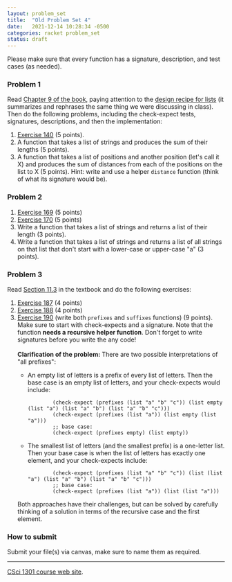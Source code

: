 ```yaml
---
layout: problem_set
title:  "Old Problem Set 4"
date:   2021-12-14 10:28:34 -0500
categories: racket problem_set
status: draft
---
```


Please make sure that every function has a signature, description, and
test cases (as needed).

### Problem 1

Read [Chapter 9 of the
book,](https://htdp.org/2021-5-4/Book/part_two.html#%28part._ch~3adesign-lists%29)
paying attention to the [design recipe for
lists](https://htdp.org/2021-5-4/Book/part_two.html#%28counter._%28figure._fig~3atemplate-q%29%29)
(it summarizes and rephrases the same thing we were discussing in
class).\
Then do the following problems, including the check-expect tests,
signatures, descriptions, and then the implementation:

1.  [Exercise
    140](https://htdp.org/2021-5-4/Book/part_two.html#%28counter._%28exercise._list-and%29%29)
    (5 points).
2.  A function that takes a list of strings and produces the sum of
    their lengths (5 points).
3.  A function that takes a list of positions and another position
    (let\'s call it X) and produces the sum of distances from each of
    the positions on the list to X (5 points). Hint: write and use a
    helper `distance` function (think of what its signature would be).

### Problem 2

1.  [Exercise
    169](https://htdp.org/2021-5-4/Book/part_two.html#%28counter._%28exercise._work3%29%29)
    (5 points)
2.  [Exercise
    170](https://htdp.org/2021-5-4/Book/part_two.html#%28counter._%28exercise._work4%29%29)
    (5 points)
3.  Write a function that takes a list of strings and returns a list of
    their length (3 points).
4.  Write a function that takes a list of strings and returns a list of
    all strings on that list that don\'t start with a lower-case or
    upper-case \"a\" (3 points).

### Problem 3

Read [Section
11.3](https://htdp.org/2021-5-4/Book/part_two.html#%28part._sec~3asort.I%29)
in the textbook and do the following exercises:

1.  [Exercise
    187](https://htdp.org/2021-5-4/Book/part_two.html#%28counter._%28exercise._ex~3asort1-b%29%29)
    (4 points)
2.  [Exercise
    188](https://htdp.org/2021-5-4/Book/part_two.html#%28counter._%28exercise._ex~3asort1%29%29)
    (4 points)
3.  [Exercise
    190](https://htdp.org/2021-5-4/Book/part_two.html#%28counter._%28exercise._ex~3aprefix-bsl%29%29)
    (write both `prefixes` and `suffixes` functions) (9 points). Make
    sure to start with check-expects and a signature. Note that the
    function **needs a recursive helper function**. Don\'t forget to
    write signatures before you write the any code!\
    \
    **Clarification of the problem:** There are two possible
    interpretations of \"all prefixes\":
    -   An empty list of letters is a prefix of every list of letters.
        Then the base case is an empty list of letters, and your
        check-expects would include:

                    (check-expect (prefixes (list "a" "b" "c")) (list empty (list "a") (list "a" "b") (list "a" "b" "c")))
                    (check-expect (prefixes (list "a")) (list empty (list "a")))
                    ;; base case:
                    (check-expect (prefixes empty) (list empty))


    -   The smallest list of letters (and the smallest prefix) is a
        one-letter list. Then your base case is when the list of letters
        has exactly one element, and your check-expects include:

                    (check-expect (prefixes (list "a" "b" "c")) (list (list "a") (list "a" "b") (list "a" "b" "c")))
                    ;; base case:
                    (check-expect (prefixes (list "a")) (list (list "a")))


    Both approaches have their challenges, but can be solved by
    carefully thinking of a solution in terms of the recursive case and
    the first element.

### How to submit

Submit your file(s) via canvas, make sure to name them as required.

------------------------------------------------------------------------

[CSci 1301 course web site](../index.html).
